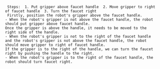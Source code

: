 
     Steps:  1. Put gripper above faucet handle  2. Move gripper to right of faucet handle  3. Turn the faucet right
     Firstly, position the robot's gripper above the faucet handle.
    - When the robot's gripper is not above the faucet handle, the robot should put gripper above faucet handle.
    Once the gripper is above the handle, it needs to be moved to the right side of the handle.
    - When the robot's gripper is not to the right of the faucet handle and the robot's gripper is not above the faucet handle, the robot should move gripper to right of faucet handle.
    If the gripper is to the right of the handle, we can turn the faucet right by pushing the handle to the right.
    - When the robot's gripper is to the right of the faucet handle, the robot should turn faucet right.